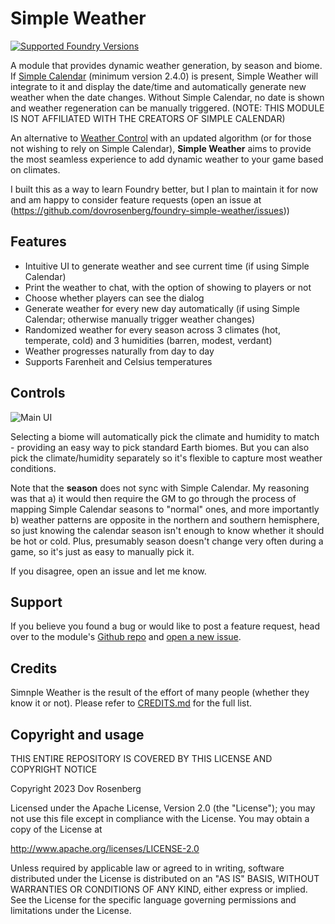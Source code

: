 # Simple Weather

[![Supported Foundry Versions](https://img.shields.io/endpoint?url=https://foundryshields.com/version?url=https://github.com/dovrosenberg/foundry-simple-weather/raw/master/static/module.json)](https://github.com/dovrosenberg/foundry-simple-weather)

A module that provides dynamic weather generation, by season and biome.  If [Simple Calendar](https://foundryvtt.com/packages/foundryvtt-simple-calendar) (minimum version 2.4.0) is present, Simple Weather will integrate to it and display the date/time and automatically generate new weather when the date changes.  Without Simple Calendar, no date is shown and weather regeneration can be manually triggered. (NOTE: THIS MODULE IS NOT AFFILIATED WITH THE CREATORS OF SIMPLE CALENDAR)

An alternative to [Weather Control](https://foundryvtt.com/packages/weather-control) with an updated algorithm (or for those not wishing to rely on Simple Calendar), **Simple Weather** aims to provide the most seamless experience to add dynamic weather to your game based on climates.

I built this as a way to learn Foundry better, but I plan to maintain it for now and am happy to consider feature requests (open an issue at (https://github.com/dovrosenberg/foundry-simple-weather/issues))

## Features

- Intuitive UI to generate weather and see current time (if using Simple Calendar) 
- Print the weather to chat, with the option of showing to players or not
- Choose whether players can see the dialog
- Generate weather for every new day automatically (if using Simple Calendar; otherwise manually trigger weather changes)
- Randomized weather for every season across 3 climates (hot, temperate, cold) and 3 humidities (barren, modest, verdant)
- Weather progresses naturally from day to day
- Supports Farenheit and Celsius temperatures

## Controls

![Main UI](https://i.imgur.com/xLUaVs8.png)

Selecting a biome will automatically pick the climate and humidity to match - providing an easy way to pick standard Earth biomes.  But you can also
pick the climate/humidity separately so it's flexible to capture most weather conditions.

Note that the **season** does not sync with Simple Calendar.  My reasoning was that a) it would then require the GM to go through the process of mapping 
Simple Calendar seasons to "normal" ones, and more importantly b) weather patterns are opposite in the northern and southern hemisphere, so just
knowing the calendar season isn't enough to know whether it should be hot or cold.  Plus, presumably season doesn't change very often during a 
game, so it's just as easy to manually pick it.

If you disagree, open an issue and let me know.

## Support

If you believe you found a bug or would like to post a feature request, head over to the module's [Github repo](https://github.com/dovrosenberg/foundry-simple-weather) and [open a new issue](https://github.com/dovrosenberg/foundry-simple-weather/issues/new).


## Credits

Simnple Weather is the result of the effort of many people (whether they know it or not). Please refer to [CREDITS.md](https://github.com/dovrosenberg/foundry-simple-weather/blob/master/CREDITS.md) for the full list.

## Copyright and usage
THIS ENTIRE REPOSITORY IS COVERED BY THIS LICENSE AND COPYRIGHT NOTICE

Copyright 2023 Dov Rosenberg

Licensed under the Apache License, Version 2.0 (the "License");
you may not use this file except in compliance with the License.
You may obtain a copy of the License at

  http://www.apache.org/licenses/LICENSE-2.0

Unless required by applicable law or agreed to in writing, software
distributed under the License is distributed on an "AS IS" BASIS,
WITHOUT WARRANTIES OR CONDITIONS OF ANY KIND, either express or implied.
See the License for the specific language governing permissions and
limitations under the License.
